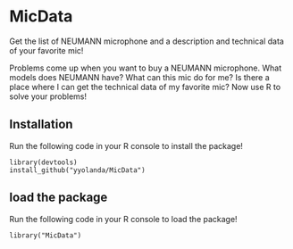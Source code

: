 MicData
=======

Get the list of NEUMANN microphone and a description and technical data of your favorite mic!

Problems come up when you want to buy a NEUMANN microphone. 
What models does NEUMANN have? 
What can this mic do for me? 
Is there a place where I can get the technical data of my favorite mic? 
Now use R to solve your problems!


## Installation

Run the following code in your R console to install the package!
```
library(devtools)
install_github("yyolanda/MicData")
```


## load the package

Run the following code in your R console to load the package!
```
library("MicData")
```
